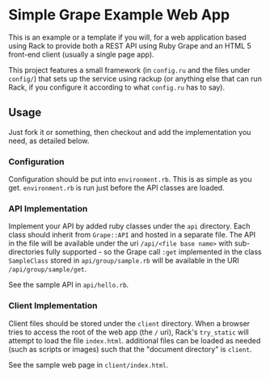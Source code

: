 # Simple Grape Example Web App

This is an example or a template if you will, for a web application based using Rack to provide
both a REST API using Ruby Grape and an HTML 5 front-end client (usually a single page app).

This project features a small framework (in `config.ru` and the files under `config/`) that sets up
the service using rackup (or anything else that can run Rack, if you configure it according to what
`config.ru` has to say).

## Usage

Just fork it or something, then checkout and add the implementation you need, as detailed below.

### Configuration

Configuration should be put into `environment.rb`. This is as simple as you get. `environment.rb` is
run just before the API classes are loaded.

### API Implementation

Implement your API by added ruby classes under the `api` directory. Each class should inherit from 
`Grape::API` and hosted in a separate file. The API in the file will be available under the uri 
`/api/<file base name>` with sub-directories fully supported - so the Grape call `:get` implemented
in the class `SampleClass` stored in `api/group/sample.rb` will be available in the URI 
`/api/group/sample/get`.

See the sample API in `api/hello.rb`. 

### Client Implementation

Client files should be stored under the `client` directory. When a browser tries to access the root of
the web app (the `/` uri), Rack's `try_static` will attempt to load the file `index.html`. additional
files can be loaded as needed (such as scripts or images) such that the "document directory" is `client`.

See the sample web page in `client/index.html`.
